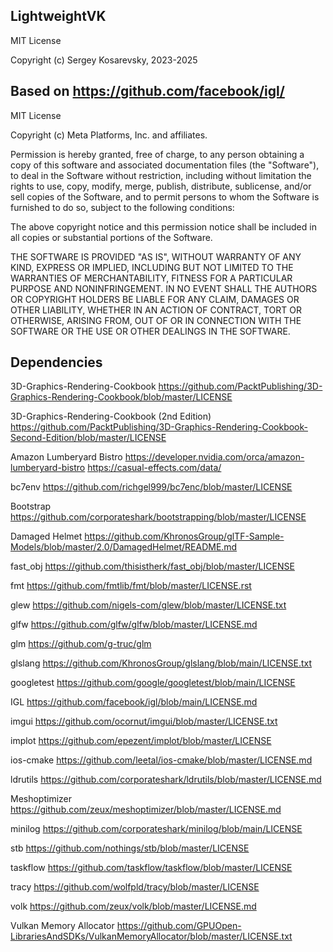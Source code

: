 ## LightweightVK

MIT License

Copyright (c) Sergey Kosarevsky, 2023-2025

## Based on https://github.com/facebook/igl/

MIT License

Copyright (c) Meta Platforms, Inc. and affiliates.

Permission is hereby granted, free of charge, to any person obtaining a copy
of this software and associated documentation files (the "Software"), to deal
in the Software without restriction, including without limitation the rights
to use, copy, modify, merge, publish, distribute, sublicense, and/or sell
copies of the Software, and to permit persons to whom the Software is
furnished to do so, subject to the following conditions:

The above copyright notice and this permission notice shall be included in all
copies or substantial portions of the Software.

THE SOFTWARE IS PROVIDED "AS IS", WITHOUT WARRANTY OF ANY KIND, EXPRESS OR
IMPLIED, INCLUDING BUT NOT LIMITED TO THE WARRANTIES OF MERCHANTABILITY,
FITNESS FOR A PARTICULAR PURPOSE AND NONINFRINGEMENT. IN NO EVENT SHALL THE
AUTHORS OR COPYRIGHT HOLDERS BE LIABLE FOR ANY CLAIM, DAMAGES OR OTHER
LIABILITY, WHETHER IN AN ACTION OF CONTRACT, TORT OR OTHERWISE, ARISING FROM,
OUT OF OR IN CONNECTION WITH THE SOFTWARE OR THE USE OR OTHER DEALINGS IN THE
SOFTWARE.

## Dependencies

3D-Graphics-Rendering-Cookbook
https://github.com/PacktPublishing/3D-Graphics-Rendering-Cookbook/blob/master/LICENSE

3D-Graphics-Rendering-Cookbook (2nd Edition)
https://github.com/PacktPublishing/3D-Graphics-Rendering-Cookbook-Second-Edition/blob/master/LICENSE

Amazon Lumberyard Bistro
https://developer.nvidia.com/orca/amazon-lumberyard-bistro
https://casual-effects.com/data/

bc7env
https://github.com/richgel999/bc7enc/blob/master/LICENSE

Bootstrap
https://github.com/corporateshark/bootstrapping/blob/master/LICENSE

Damaged Helmet
https://github.com/KhronosGroup/glTF-Sample-Models/blob/master/2.0/DamagedHelmet/README.md

fast_obj
https://github.com/thisistherk/fast_obj/blob/master/LICENSE

fmt
https://github.com/fmtlib/fmt/blob/master/LICENSE.rst

glew
https://github.com/nigels-com/glew/blob/master/LICENSE.txt

glfw
https://github.com/glfw/glfw/blob/master/LICENSE.md

glm
https://github.com/g-truc/glm

glslang
https://github.com/KhronosGroup/glslang/blob/main/LICENSE.txt

googletest
https://github.com/google/googletest/blob/main/LICENSE

IGL
https://github.com/facebook/igl/blob/main/LICENSE.md

imgui
https://github.com/ocornut/imgui/blob/master/LICENSE.txt

implot
https://github.com/epezent/implot/blob/master/LICENSE

ios-cmake
https://github.com/leetal/ios-cmake/blob/master/LICENSE.md

ldrutils
https://github.com/corporateshark/ldrutils/blob/master/LICENSE.md

Meshoptimizer
https://github.com/zeux/meshoptimizer/blob/master/LICENSE.md

minilog
https://github.com/corporateshark/minilog/blob/main/LICENSE

stb
https://github.com/nothings/stb/blob/master/LICENSE

taskflow
https://github.com/taskflow/taskflow/blob/master/LICENSE

tracy
https://github.com/wolfpld/tracy/blob/master/LICENSE

volk
https://github.com/zeux/volk/blob/master/LICENSE.md

Vulkan Memory Allocator
https://github.com/GPUOpen-LibrariesAndSDKs/VulkanMemoryAllocator/blob/master/LICENSE.txt
